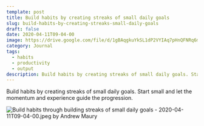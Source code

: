 ```yaml
---
template: post
title: Build habits by creating streaks of small daily goals
slug: build-habits-by-creating-streaks-small-daily-goals
draft: false
date: 2020-04-11T09-04-00
image: https://drive.google.com/file/d/1gBAqgkuYkSL1dP2VYIAq7pHnQFNRq6m4/preview?usp=drivesdk
category: Journal
tags:
  - habits
  - productivity
  - output
description: Build habits by creating streaks of small daily goals. Start small and let the momentum and experience guide the progression.
---
```

Build habits by creating streaks of small daily goals. Start small and let the momentum and experience guide the progression.

![Build habits through building streaks of small daily goals - 2020-04-11T09-04-00.jpeg by Andrew Maury](https://drive.google.com/file/d/1gBAqgkuYkSL1dP2VYIAq7pHnQFNRq6m4/view?usp=drivesdk)
